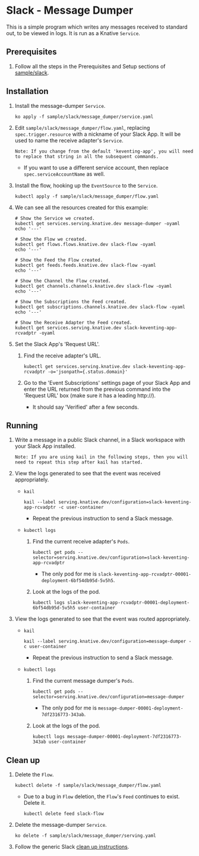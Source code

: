 # Slack - Message Dumper

This is a simple program which writes any messages received to standard out, to
be viewed in logs. It is run as a Knative `Service`.

## Prerequisites

1.  Follow all the steps in the Prerequisites and Setup sections of
    [sample/slack](../README.md).

## Installation

1.  Install the message-dumper `Service`.

    ```shell
    ko apply -f sample/slack/message_dumper/service.yaml
    ```

1.  Edit `sample/slack/message_dumper/flow.yaml`, replacing
    `spec.trigger.resource` with a nickname of your Slack App. It will be used
    to name the receive adapter's `Service`.

    `Note: If you change from the default 'keventing-app', you will need to
    replace that string in all the subsequent commands.`

    -   If you want to use a different service account, then replace
        `spec.serviceAccountName` as well.

1.  Install the flow, hooking up the `EventSource` to the `Service`.

    ```shell
    kubectl apply -f sample/slack/message_dumper/flow.yaml
    ```

1.  We can see all the resources created for this example:

    ```shell
    # Show the Service we created.
    kubectl get services.serving.knative.dev message-dumper -oyaml
    echo '---'

    # Show the Flow we created.
    kubectl get flows.flows.knative.dev slack-flow -oyaml
    echo '---'

    # Show the Feed the Flow created.
    kubectl get feeds.feeds.knative.dev slack-flow -oyaml
    echo '---'

    # Show the Channel the Flow created.
    kubectl get channels.channels.knative.dev slack-flow -oyaml
    echo '---'

    # Show the Subscriptions the Feed created.
    kubectl get subscriptions.channels.knative.dev slack-flow -oyaml
    echo '---'

    # Show the Receive Adapter the Feed created.
    kubectl get services.serving.knative.dev slack-keventing-app-rcvadptr -oyaml
    ```

1.  Set the Slack App's 'Request URL'.

    1.  Find the receive adapter's URL.

        ```shell
        kubectl get services.serving.knative.dev slack-keventing-app-rcvadptr -o='jsonpath={.status.domain}'
        ```

    1.  Go to the 'Event Subscriptions' settings page of your Slack App and
        enter the URL returned from the previous command into the 'Request URL'
        box (make sure it has a leading http://).

        -   It should say 'Verified' after a few seconds.

## Running

1.  Write a message in a public Slack channel, in a Slack workspace with your
    Slack App installed.

    `Note: If you are using kail in the following steps, then you will need to
    repeat this step after kail has started.`

1.  View the logs generated to see that the event was received appropriately.

    *   `kail`

        ```shell
        kail --label serving.knative.dev/configuration=slack-keventing-app-rcvadptr -c user-container
        ```

        *   Repeat the previous instruction to send a Slack message.

    *   `kubectl logs`

        1.  Find the current receive adapter's `Pods`.

            ```shell
            kubectl get pods --selector=serving.knative.dev/configuration=slack-keventing-app-rcvadptr
            ```

            -   The only pod for me is
                `slack-keventing-app-rcvadptr-00001-deployment-6bf54db95d-5v5h5`.

        1.  Look at the logs of the pod.

            ```shell
            kubectl logs slack-keventing-app-rcvadptr-00001-deployment-6bf54db95d-5v5h5 user-container
            ```

1.  View the logs generated to see that the event was routed appropriately.

    *   `kail`

        ```shell
        kail --label serving.knative.dev/configuration=message-dumper -c user-container
        ```

        *   Repeat the previous instruction to send a Slack message.

    *   `kubectl logs`

        1.  Find the current message dumper's `Pods`.

            ```shell
            kubectl get pods --selector=serving.knative.dev/configuration=message-dumper
            ```

            -   The only pod for me is
                `message-dumper-00001-deployment-7df2316773-343ab`.

        1.  Look at the logs of the pod.

            ```shell
            kubectl logs message-dumper-00001-deployment-7df2316773-343ab user-container
            ```

## Clean up

1.  Delete the `Flow`.

    ```shell
    kubectl delete -f sample/slack/message_dumper/flow.yaml
    ```

    -   Due to a bug in `Flow` deletion, the `Flow`'s `Feed` continues to exist.
        Delete it.

        ```shell
        kubectl delete feed slack-flow
        ```

1.  Delete the message-dumper `Service`.

    ```shell
    ko delete -f sample/slack/message_dumper/serving.yaml
    ```

1.  Follow the generic Slack [clean up instructions](../README.md#clean-up).
